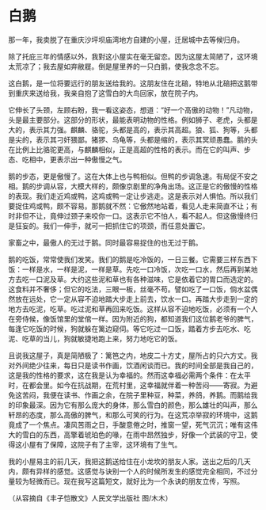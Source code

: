 # 白鹅

那一年，我卖脱了在重庆沙坪坝庙湾地方自建的小屋，迁居城中去等候归舟。 

除了托庇三年的情感以外，我對这小屋实在毫无留恋。因为这屋太简陋了，这环境太荒凉了；我去屋如弃敝屣。倒是屋里养的一只白鹅，使我念念不忘。 

这白鹅，是一位将要远行的朋友送给我的。这朋友住在北碚，特地从北碚把这鹅带到重庆来送给我，我亲自抱了这雪白的大鸟回家，放在院子内。 

它伸长了头颈，左顾右盼，我一看这姿态，想道：“好一个高傲的动物！”凡动物，头是最主要部分。这部分的形状，最能表明动物的性格。例如狮子、老虎，头都是大的，表示其力强。麒麟、骆驼，头都是高的，表示其高超。狼、狐、狗等，头都是尖的，表示其刁奸猥鄙。猪猡、乌龟等，头都是缩的，表示其冥顽愚蠢。鹅的头在比例上比骆驼更高，与麒麟相似，正是高超的性格的表示。而在它的叫声、步态、吃相中，更表示出一种傲慢之气。 

鹅的步态，更是傲慢了。这在大体上也与鸭相似。但鸭的步调急速。有局促不安之相。鹅的步调从容，大模大样的，颇像京剧里的净角出场。这正是它的傲慢的性格的表现。我们走近鸡或鸭，这鸡或鸭一定让步逃走。这是表示对人惧怕。所以我们要捉住鸡或鸭，颇不容易。那鹅就不然：它傲然地站着，看见人走来简直不让；有时非但不让，竟伸过颈子来咬你一口。这表示它不怕人，看不起人。但这傲慢终归是狂妄的。我们一伸手，就可一把抓住它的项颈，而任意处置它。 

家畜之中，最傲人的无过于鹅。同时最容易捉住的也无过于鹅。 

鹅的吃饭，常常使我们发笑。我们的鹅是吃冷饭的，一日三餐。它需要三样东西下饭：一样是水，一样是泥，一样是草。先吃一口冷饭，次吃一口水，然后再到某地方去吃一口泥及草。大约这些泥和草也有各种滋味，它是依着它的胃口而选定的。这食料并不奢侈；但它的吃法，三眼一板，丝毫不苟。譬如吃了一口饭，倘水盆偶然放在远处，它一定从容不迫地踏大步走上前去，饮水一口。再踏大步走到一定的地方去吃泥，吃草。吃过泥和草再回来吃饭。这样从容不迫地吃饭，必须有一个人在旁侍候，像饭馆里的堂倌一样。因为附近的狗，都知道我们这位鹅老爷的脾气，每逢它吃饭的时候，狗就躲在篱边窥伺。等它吃过一口饭，踏着方步去吃水、吃泥、吃草的当儿，狗就敏捷地跑上来，努力地吃它的饭。 

且说我这屋子，真是简陋极了：篱笆之内，地皮二十方丈，屋所占的只六方丈。我对外间绝少往来，每日只是读书作画，饮酒闲谈而已。我的时间全部是我自己的，这是我的性格的要求，这在我是认为幸福的。然而这幸福必需两个条件：在太平时，在都会里。如今在抗战期，在荒村里，这幸福就伴着一种苦闷——寄寂。为避免这苦闷，我便在读书、作画之余，在院子里种豆，种菜，养鸽，养鹅。而鹅给我的印象最深。因为它有那么庞大的身体，那么雪白的颜色，那么雄壮的叫声，那么轩昂的态度，那么高傲的脾气，和那么可笑的行为。在这荒凉举寂的环境中，这鹅竟成了一个焦点。凄风苦雨之日，手酸意倦之时，推窗一望，死气沉沉；唯有这伟大的雪白的东西，高擎着琥珀色的喙，在雨中昂然独步，好像一个武装的守卫，使得这小屋有了保障，这院子有了主宰，这环境有了生气。 

我的小屋易主的前几天，我把这鹅送给住在小龙坎的朋友人家。送出之后的几天内，颇有异样的感觉。这感觉与诀别一个人的时候所发生的感觉完全相同，不过分量较为轻微而已。现在我写这篇短文，就好比为一个永诀的朋友立传，写照。 

（从容摘自《丰子恺散文》人民文学出版社 图/木木）